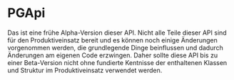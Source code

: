 PGApi
=====
Das ist eine frühe Alpha-Version dieser API.
Nicht alle Teile dieser API sind für den Produktiveinsatz bereit und es können noch einige Änderungen vorgenommen werden, die grundlegende Dinge beinflussen und dadurch Änderungen am eigenen Code erzwingen.
Daher sollte diese API bis zu einer Beta-Version nicht ohne fundierte Kentnisse der enthaltenen Klassen und Struktur im Produktiveinsatz verwendet werden.